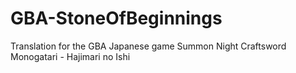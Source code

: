 # GBA-StoneOfBeginnings
Translation for the GBA Japanese game Summon Night Craftsword Monogatari - Hajimari no Ishi
